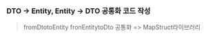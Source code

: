 ### DTO -> Entity, Entity -> DTO 공통화 코드 작성

> fromDtotoEntity
> fronEntitytoDto
> 공통화 => MapStruct라이브러리